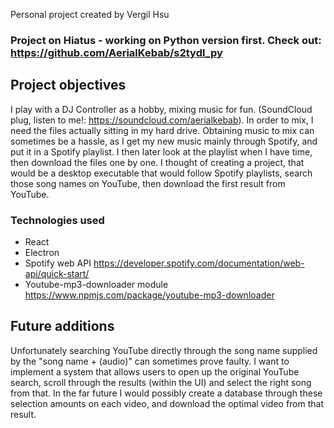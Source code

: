 Personal project created by Vergil Hsu

### Project on Hiatus - working on Python version first. Check out: https://github.com/AerialKebab/s2tydl_py

## Project objectives
I play with a DJ Controller as a hobby, mixing music for fun. (SoundCloud plug, listen to me!: https://soundcloud.com/aerialkebab). In order to mix, I need the files actually sitting in my hard drive. Obtaining music to mix can sometimes be a hassle, as I get my new music mainly through Spotify, and put it in a Spotify playlist. I then later look at the playlist when I have time, then download the files one by one. I thought of creating a project, that would be a desktop executable that would follow Spotify playlists, search those song names on YouTube, then download the first result from YouTube.

### Technologies used
* React  
* Electron
* Spotify web API https://developer.spotify.com/documentation/web-api/quick-start/
* Youtube-mp3-downloader module https://www.npmjs.com/package/youtube-mp3-downloader

## Future additions
Unfortunately searching YouTube directly through the song name supplied by the "song name + (audio)" can sometimes prove faulty. I want to implement a system that allows users to open up the original YouTube search, scroll through the results (within the UI) and select the right song from that. In the far future I would possibly create a database through these selection amounts on each video, and download the optimal video from that result.
